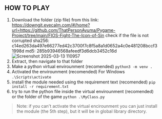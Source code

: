  ## HOW TO PLAY
1. Download the folder (zip file) from this link: https://downgit.evecalm.com/#/home?url=https://github.com/ThatPersonAyuma/Pygame-Project/tree/main/FIOS-Fight-The-Icon-of-Sin
check if the file is not corrupted
sha256: c14ed263da497e66277ed42c3700f7c8f5a8a1d0652a4c0e481208bccf31998d
md5: 285b93946568afeedf3d6dcb3452c16d
![Screenshot 2025-03-13 110957](https://github.com/user-attachments/assets/1c4fad18-07af-4e8f-b8c3-a61828316c11)
3. Extract, then navigate to that folder
4. Make a python virtual envirounment (recomended)
   `python3 -m venv .`
5. Activated the envirounment (recomended)
   For Windows
   `.\Scripts\activate`
6. install the module needed using the requirement text (recomended)
   `pip install -r requirement.txt`
7. try to run the python file inside the virtual envirounment (recomended) or the folder of the game
    `python .\MyClass.py`
>Note: if you can't activate the virtual encirounment you can just install the module (the 5th step), but it will be in global library directory.
